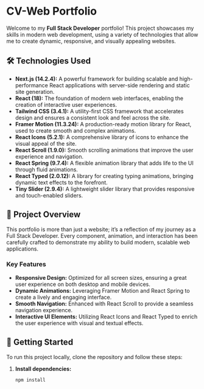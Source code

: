 # CV-Web Portfolio

Welcome to my **Full Stack Developer** portfolio! This project showcases my skills in modern web development, using a variety of technologies that allow me to create dynamic, responsive, and visually appealing websites.

## 🛠️ Technologies Used

- **Next.js (14.2.4):** A powerful framework for building scalable and high-performance React applications with server-side rendering and static site generation.
- **React (18):** The foundation of modern web interfaces, enabling the creation of interactive user experiences.
- **Tailwind CSS (3.4.1):** A utility-first CSS framework that accelerates design and ensures a consistent look and feel across the site.
- **Framer Motion (11.3.24):** A production-ready motion library for React, used to create smooth and complex animations.
- **React Icons (5.2.1):** A comprehensive library of icons to enhance the visual appeal of the site.
- **React Scroll (1.9.0):** Smooth scrolling animations that improve the user experience and navigation.
- **React Spring (9.7.4):** A flexible animation library that adds life to the UI through fluid animations.
- **React Typed (2.0.12):** A library for creating typing animations, bringing dynamic text effects to the forefront.
- **Tiny Slider (2.9.4):** A lightweight slider library that provides responsive and touch-enabled sliders.

## 📄 Project Overview

This portfolio is more than just a website; it’s a reflection of my journey as a Full Stack Developer. Every component, animation, and interaction has been carefully crafted to demonstrate my ability to build modern, scalable web applications.

### Key Features

- **Responsive Design:** Optimized for all screen sizes, ensuring a great user experience on both desktop and mobile devices.
- **Dynamic Animations:** Leveraging Framer Motion and React Spring to create a lively and engaging interface.
- **Smooth Navigation:** Enhanced with React Scroll to provide a seamless navigation experience.
- **Interactive UI Elements:** Utilizing React Icons and React Typed to enrich the user experience with visual and textual effects.

## 🚀 Getting Started

To run this project locally, clone the repository and follow these steps:

1. **Install dependencies:**
   ```bash
   npm install
